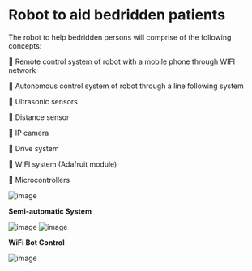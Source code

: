 # Robot to aid bedridden patients

The robot to help bedridden persons will comprise of the following concepts:

 Remote control system of robot with a mobile phone through WIFI network

 Autonomous control system of robot through a line following system

 Ultrasonic sensors

 Distance sensor

 IP camera

 Drive system

 WIFI system (Adafruit module)

 Microcontrollers

![image](https://github.com/vayun07/Robot-to-aid-bedridden-patients/assets/32245486/6b2111ed-c988-41fe-a221-7cea9722d198)

**Semi-automatic System**

![image](https://github.com/vayun07/Robot-to-aid-bedridden-patients/assets/32245486/e399a426-b378-4dd3-9c62-48d4acd4b36c)
![image](https://github.com/vayun07/Robot-to-aid-bedridden-patients/assets/32245486/2b3f473f-2815-40b8-a16a-0dee81db7651)

**WiFi Bot Control**

![image](https://github.com/vayun07/Robot-to-aid-bedridden-patients/assets/32245486/442b3c3f-944d-4cd1-842d-519235bbca19)


